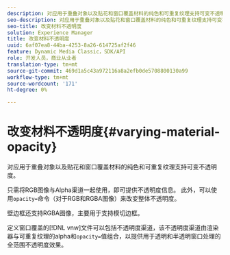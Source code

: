 ```yaml
---
description: 对应用于重叠对象以及贴花和窗口覆盖材料的纯色和可重复纹理支持可变不透明度。
seo-description: 对应用于重叠对象以及贴花和窗口覆盖材料的纯色和可重复纹理支持可变不透明度。
seo-title: 改变材料不透明度
solution: Experience Manager
title: 改变材料不透明度
uuid: 6af07ea8-44ba-4253-8a26-614725af2f46
feature: Dynamic Media Classic，SDK/API
role: 开发人员，商业从业者
translation-type: tm+mt
source-git-commit: 469d1a5c43a972116a8a2efb0de5708800130a99
workflow-type: tm+mt
source-wordcount: '171'
ht-degree: 0%

---
```



# 改变材料不透明度{#varying-material-opacity}

对应用于重叠对象以及贴花和窗口覆盖材料的纯色和可重复纹理支持可变不透明度。

只需将RGB图像与Alpha渠道一起使用，即可提供不透明度信息。 此外，可以使用`opacity=`命令（对于RGB和RGBA图像）来改变整体不透明度。

壁边框还支持RGBA图像，主要用于支持模切边框。

定义窗口覆盖的[!DNL vnw]文件可以包括不透明度渠道，该不透明度渠道由渲染器与可重复纹理的alpha和`opacity=`值组合，以提供用于透明和半透明窗口处理的全范围不透明度效果。
